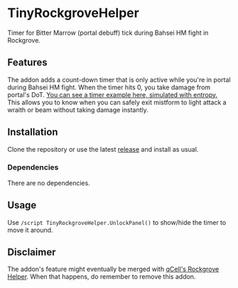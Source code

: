 # TinyRockgroveHelper
Timer for Bitter Marrow (portal debuff) tick during Bahsei HM fight in Rockgrove.

## Features
The addon adds a count-down timer that is only active while you're in portal during Bahsei HM fight. When the timer hits 0, you take damage from portal's DoT. [You can see a timer example here, simulated with entropy.](https://giant.gfycat.com/InferiorAliveCaracal.mp4) This allows  you to know when you can safely exit mistform to light attack a wraith or beam without taking damage instantly.

## Installation
Clone the repository or use the latest [release](https://github.com/AtSkvysh/TinyRockgroveHelper/releases/tag/v1.0) and install as usual.

### Dependencies
There are no dependencies.

## Usage
Use `/script TinyRockgroveHelper.UnlockPanel()` to show/hide the timer to move it around.

## Disclaimer
The addon's feature might eventually be merged with [qCell's Rockgrove Helper](https://esoui.com/downloads/info3060-QcellsRockgroveHelper.html). When that happens, do remember to remove this addon.